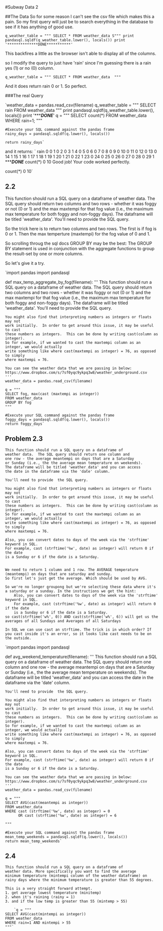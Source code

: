 #Subway Data 2

##The Data
So for some reason I can't see the csv file which makes this a pain. So my first query will just be to search everything in the database to see if it has anything of good use. 

`q_weather_table = """
    SELECT *
    FROM weather_data
    S"""
    print pandasql.sqldf(q_weather_table.lower(), locals())
    print '**************DONE***********'`

This backfires a little as the browser isn't able to display all of the columns. 

so I modify the query to just have 'rain' since I'm guessing there is a rain yes (1) or no (0) column. 

`q_weather_table = """
    SELECT *
    FROM weather_data 
    """`

And it does return rain 0 or 1. So perfect. 

###The real Query

   `weather_data = pandas.read_csv(filename)
    q_weather_table = """
    SELECT rain 
    FROM weather_data 
    """
    print pandasql.sqldf(q_weather_table.lower(), locals())
    print '**************DONE***********'
    q = """
    SELECT count(*) 
    FROM weather_data 
    WHERE rain=1;
    """
    

    
    #Execute your SQL command against the pandas frame
    rainy_days = pandasql.sqldf(q.lower(), locals())

    return rainy_days`

and it returns:
`    rain
0      0
1      0
2      0
3      1
4      0
5      0
6      0
7      0
8      0
9      0
10     0
11     0
12     0
13     0
14     1
15     1
16     1
17     1
18     1
19     1
20     1
21     0
22     1
23     0
24     0
25     0
26     0
27     0
28     0
29     1
**************DONE***********
   count(*)
0        10
Good job! Your code worked perfectly.


   count(*)
0        10`

## 2.2

   This function should run a SQL query on a dataframe of
    weather data.  The SQL query should return two columns and
    two rows - whether it was foggy or not (0 or 1) and the max
    maxtempi for that fog value (i.e., the maximum max temperature
    for both foggy and non-foggy days).  The dataframe will be 
    titled 'weather_data'. You'll need to provide the SQL query.


So the trick here is to return two columns and two rows. The first is if fog is 0 or 1. Then the max temperture (maxtempi) for the fog value of 0 and 1. 

So scrolling throug the sql docs GROUP BY may be the best: The GROUP BY statement is used in conjunction with the aggregate functions to group the result-set by one or more columns.


So let's give it a try. 

`import pandas
import pandasql


def max_temp_aggregate_by_fog(filename):
    '''
    This function should run a SQL query on a dataframe of
    weather data.  The SQL query should return two columns and
    two rows - whether it was foggy or not (0 or 1) and the max
    maxtempi for that fog value (i.e., the maximum max temperature
    for both foggy and non-foggy days).  The dataframe will be 
    titled 'weather_data'. You'll need to provide the SQL query.
    
    You might also find that interpreting numbers as integers or floats may not
    work initially.  In order to get around this issue, it may be useful to cast
    these numbers as integers.  This can be done by writing cast(column as integer).
    So for example, if we wanted to cast the maxtempi column as an integer, we would actually
    write something like where cast(maxtempi as integer) = 76, as opposed to simply 
    where maxtempi = 76.
    
    You can see the weather data that we are passing in below:
    https://www.dropbox.com/s/7sf0yqc9ykpq3w8/weather_underground.csv
    '''
    weather_data = pandas.read_csv(filename)

    q = """
    SELECT fog, max(cast (maxtempi as integer))
    FROM weather_data
    GROUP BY fog
    """
    
    #Execute your SQL command against the pandas frame
    foggy_days = pandasql.sqldf(q.lower(), locals())
    return foggy_days`


## Problem 2.3

    This function should run a SQL query on a dataframe of
    weather data.  The SQL query should return one column and
    one row - the average meantempi on days that are a Saturday
    or Sunday (i.e., the the average mean temperature on weekends).
    The dataframe will be titled 'weather_data' and you can access
    the date in the dataframe via the 'date' column.
    
    You'll need to provide  the SQL query.

    You might also find that interpreting numbers as integers or floats may not
    work initially.  In order to get around this issue, it may be useful to cast
    these numbers as integers.  This can be done by writing cast(column as integer).
    So for example, if we wanted to cast the maxtempi column as an integer, we would actually
    write something like where cast(maxtempi as integer) = 76, as opposed to simply 
    where maxtempi = 76.
    
    Also, you can convert dates to days of the week via the 'strftime' keyword in SQL.
    For example, cast (strftime('%w', date) as integer) will return 0 if the date
    is a Sunday or 6 if the date is a Saturday.


    We need to return 1 column and 1 row. The AVERAGE temperature (meantempi) on days that are saturday and sunday. 
    So first let's just get the average. Which should be used by AVG.

    So we're no longer groupong but we're selecting these data where it's a saturday or a sunday. In the instructions we get the hint: 
        Also, you can convert dates to days of the week via the 'strftime' keyword in SQL.
        For example, cast (strftime('%w', date) as integer) will return 0 if the date
        is a Sunday or 6 if the date is a Saturday.
    so cast(strftime('w%', 0)) AND cast(strftime('w%', 6)) will get us the averages of all Sundays and Averages of all Saturdays

    In SQL we can use cast an strftime. The trick is in which order? If you cast inside it's an error, so it looks like cast needs to be on the outside. 

`import pandas
import pandasql

def avg_weekend_temperature(filename):
    '''
    This function should run a SQL query on a dataframe of
    weather data.  The SQL query should return one column and
    one row - the average meantempi on days that are a Saturday
    or Sunday (i.e., the the average mean temperature on weekends).
    The dataframe will be titled 'weather_data' and you can access
    the date in the dataframe via the 'date' column.
    
    You'll need to provide  the SQL query.
    
    You might also find that interpreting numbers as integers or floats may not
    work initially.  In order to get around this issue, it may be useful to cast
    these numbers as integers.  This can be done by writing cast(column as integer).
    So for example, if we wanted to cast the maxtempi column as an integer, we would actually
    write something like where cast(maxtempi as integer) = 76, as opposed to simply 
    where maxtempi = 76.
    
    Also, you can convert dates to days of the week via the 'strftime' keyword in SQL.
    For example, cast (strftime('%w', date) as integer) will return 0 if the date
    is a Sunday or 6 if the date is a Saturday.
    
    You can see the weather data that we are passing in below:
    https://www.dropbox.com/s/7sf0yqc9ykpq3w8/weather_underground.csv
    '''
    weather_data = pandas.read_csv(filename)

    q = """
    SELECT AVG(cast(meantempi as integer))
    FROM weather_data
    WHERE cast (strftime('%w', date) as integer) = 0
          OR cast (strftime('%w', date) as integer) = 6

    """
    
    #Execute your SQL command against the pandas frame
    mean_temp_weekends = pandasql.sqldf(q.lower(), locals())
    return mean_temp_weekends`

## 2.4

    This function should run a SQL query on a dataframe of
    weather data. More specifically you want to find the average
    minimum temperature (mintempi column of the weather dataframe) on 
    rainy days where the minimum temperature is greater than 55 degrees.

    This is a very straight forward attempt. 
    1. get average lowest temperature (minitemp)
    2. when it's raining (rainy = 1)
    3. and if the low temp is greater than 55 (mintemp > 55)

        `q = """
    SELECT AVG(cast(mintempi as integer))
    FROM weather_data
    WHERE rain=1 AND mintempi > 55
    """`






